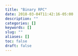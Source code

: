 ```yaml
---
title: "Binary RPC"
date: 2018-03-04T11:42:16-05:00
description: ""
categories: []
keywords: []
slug: ""
aliases: []
toc: false
draft: false
---
```

